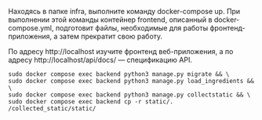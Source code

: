 Находясь в папке infra, выполните команду docker-compose up. При выполнении этой команды контейнер frontend, описанный в docker-compose.yml, подготовит файлы, необходимые для работы фронтенд-приложения, а затем прекратит свою работу.

По адресу http://localhost изучите фронтенд веб-приложения, а по адресу http://localhost/api/docs/ — спецификацию API.

```
sudo docker compose exec backend python3 manage.py migrate && \
sudo docker compose exec backend python3 manage.py load_ingredients && \
sudo docker compose exec backend python3 manage.py collectstatic && \
sudo docker compose exec backend cp -r static/. /collected_static/static/
```